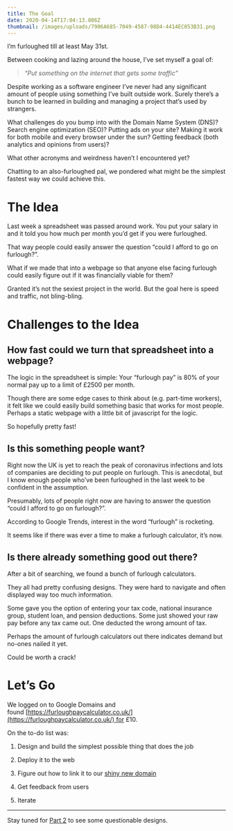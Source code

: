 ```yaml
---
title: The Goal
date: 2020-04-14T17:04:13.886Z
thumbnail: /images/uploads/7906A685-7049-4587-98D4-4414EC053B31.png
---
```

I’m furloughed till at least May 31st.

Between cooking and lazing around the house, I’ve set myself a goal of:

> *“Put something on the internet that gets some traffic”*

Despite working as a software engineer I’ve never had any significant amount of people using something I’ve built outside work. Surely there’s a bunch to be learned in building and managing a project that’s used by strangers.

What challenges do you bump into with the Domain Name System (DNS)? Search engine optimization (SEO)? Putting ads on your site? Making it work for both mobile and every browser under the sun? Getting feedback (both analytics and opinions from users)?

What other acronyms and weirdness haven’t I encountered yet?

Chatting to an also-furloughed pal, we pondered what might be the simplest fastest way we could achieve this.

# The Idea

Last week a spreadsheet was passed around work. You put your salary in and it told you how much per month you’d get if you were furloughed.

That way people could easily answer the question “could I afford to go on furlough?”.

What if we made that into a webpage so that anyone else facing furlough could easily figure out if it was financially viable for them?

Granted it’s not the sexiest project in the world. But the goal here is speed and traffic, not bling-bling.

# Challenges to the Idea

## How fast could we turn that spreadsheet into a webpage?

The logic in the spreadsheet is simple: Your “furlough pay” is 80% of your normal pay up to a limit of £2500 per month.

Though there are some edge cases to think about (e.g. part-time workers), it felt like we could easily build something basic that works for most people. Perhaps a static webpage with a little bit of javascript for the logic.

So hopefully pretty fast!

## Is this something people want?

Right now the UK is yet to reach the peak of coronavirus infections and lots of companies are deciding to put people on furlough. This is anecdotal, but I know enough people who’ve been furloughed in the last week to be confident in the assumption.

Presumably, lots of people right now are having to answer the question “could I afford to go on furlough?”.

According to Google Trends, interest in the word “furlough” is rocketing.

It seems like if there was ever a time to make a furlough calculator, it’s now.

## Is there already something good out there?

After a bit of searching, we found a bunch of furlough calculators.

They all had pretty confusing designs. They were hard to navigate and often displayed way too much information.

Some gave you the option of entering your tax code, national insurance group, student loan, and pension deductions. Some just showed your raw pay before any tax came out. One deducted the wrong amount of tax.

Perhaps the amount of furlough calculators out there indicates demand but no-ones nailed it yet.

Could be worth a crack!

# Let’s Go

We logged on to Google Domains and found [https://furloughpaycalculator.co.uk/](https://furloughpaycalculator.co.uk/) for £10.

On the to-do list was:

1. Design and build the simplest possible thing that does the job

2. Deploy it to the web

3. Figure out how to link it to our [shiny new domain](https://furloughpaycalculator.co.uk/)

4. Get feedback from users

5. Iterate

---

Stay tuned for [Part 2](https://medium.com/@nazwhale/making-a-website-that-gets-some-traffic-ab8f8b012d16) to see some questionable designs.
